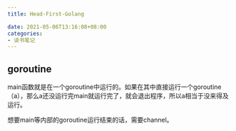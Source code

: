 ```yaml
---
title: Head-First-Golang

date: 2021-05-06T13:16:08+08:00
categories:
- 读书笔记
---
```


## goroutine

main函数就是在一个goroutine中运行的。如果在其中直接运行一个goroutine（a），那么a还没运行完main就运行完了，就会退出程序，所以a相当于没来得及运行。

想要main等内部的goroutine运行结束的话，需要channel。